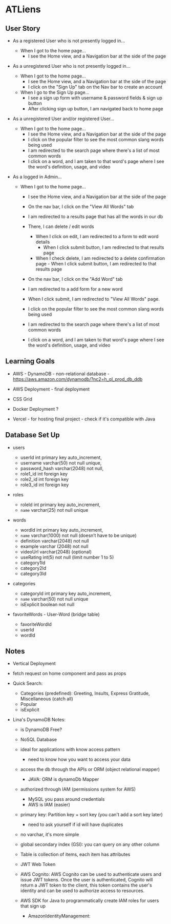 # ATLiens

## User Story

- As a registered User who is not presently logged in...

  - When I got to the home page...
    - I see the Home view, and a Navigation bar at the side of the page

- As a unregistered User who is not presently logged in...

  - When I got to the home page...
    - I see the Home view, and a Navigation bar at the side of the page
    - I click on the "Sign Up" tab on the Nav bar to create an account
  - When I go to the Sign Up page...
    - I see a sign up form with username & password fields & sign up button
    - After clicking sign up button, I am navigated back to home page

- As a unregistered User and/or registered User...

  - When I got to the home page...
    - I see the Home view, and a Navigation bar at the side of the page
    - I click on the popular filter to see the most common slang words being used
    - I am redirected to the search page where there's a list of most common words
    - I click on a word, and I am taken to that word's page where I see the word's definition, usage, and video

- As a logged in Admin...

  - When I got to the home page...

    - I see the Home view, and a Navigation bar at the side of the page
    - On the nav bar, I click on the "View All Words" tab
    - I am redirected to a results page that has all the words in our db
    - There, I can delete / edit words
      - When I click on edit, I am redirected to a form to edit word details
        - When I click submit button, I am redirected to that results page
      - When I check delete, I am redirected to a delete confirmation page - When I click submit button, I am redirected to that results page
    - On the nav bar, I click on the "Add Word" tab
    - I am redirected to a add form for a new word
    - When I click submit, I am redirected to "View All Words" page.

    - I click on the popular filter to see the most common slang words being used
    - I am redirected to the search page where there's a list of most common words
    - I click on a word, and I am taken to that word's page where I see the word's definition, usage, and video

## Learning Goals

- AWS - DynamoDB - non-relational database - https://aws.amazon.com/dynamodb/?nc2=h_ql_prod_db_ddb
- AWS Deployment - final deployment
- CSS Grid

- Docker Deployment ?
- Vercel - for hosting final project - check if it's compatible with Java

## Database Set Up

- users

  - userId int primary key auto_increment,
  - username varchar(50) not null unique,
  - password_hash varchar(2048) not null,
  - role1_id int foreign key
  - role2_id int foreign key
  - role3_id int foreign key

- roles

  - roleId int primary key auto_increment,
  - `name` varchar(25) not null unique

- words

  - wordId int primary key auto_increment,
  - `name` varchar(1000) not null (doesn’t have to be unique)
  - definition varchar(2048) not null
  - example varchar (2048) not null
  - videoUrl varchar(2048) (optional)
  - useRating int(5) not null (limit number 1 to 5)
  - category1Id
  - category2Id
  - category3Id

- categories

  - categoryId int primary key auto_increment,
  - `name` varchar(50) not null unique
  - isExplicit boolean not null

- favoriteWords - User-Word (bridge table)

  - favoriteWordId
  - userId
  - wordId

## Notes

- Vertical Deployment
- fetch request on home component and pass as props

- Quick Search:

  - Categories (predefined): Greeting, Insults, Express Gratitude, Miscellaneous (catch all)
  - Popular
  - isExplicit

- Lina's DynamoDB Notes:

  - is DynamoDB Free?
  - NoSQL Database
  - ideal for applications with know access pattern
    - need to know how you want to access your data
  - access the db through the APIs or ORM (object relational mapper)
    - JAVA: ORM is dynamoDb Mapper
  - authorized through IAM (permissions system for AWS)
    - MySQL you pass around credentials
    - AWS is IAM (easier)
  - primary key: Partition key + sort key (you can't add a sort key later)
    - need to ask yourself if id will have duplicates
  - no varchar, it's more simple
  - global secondary index (GSI): you can query on any other column
  - Table is collection of items, each item has attributes

  - JWT Web Token
  - AWS Cognito: AWS Cognito can be used to authenticate users and issue JWT tokens. Once the user is authenticated, Cognito will return a JWT token to the client, this token contains the user's identity and can be used to authorize access to resources.
  - AWS SDK for Java to programmatically create IAM roles for users that sign up
    - AmazonIdentityManagement:
